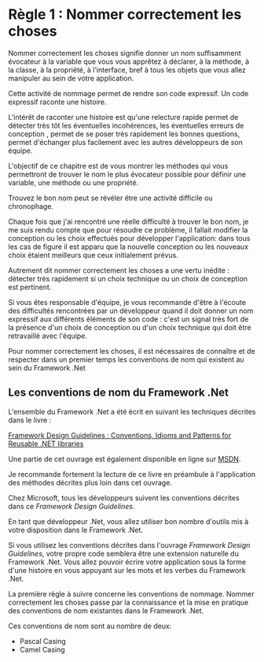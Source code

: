 # Règle 1 : Nommer correctement les choses

  Nommer correctement les choses signifie donner un nom suffisamment évocateur à la variable que vous vous apprêtez à déclarer, à la méthode, à la classe, à la propriété, à l'interface, bref à tous les objets que vous allez manipuler au sein de votre application.
  
  Cette activité de nommage permet de rendre son code expressif. Un code expressif raconte une histoire. 
  
  L'intérêt de raconter une histoire est qu'une relecture rapide permet de détecter très tôt les éventuelles incohérences, les éventuelles erreurs de conception , permet de se poser très rapidement les bonnes questions, permet d'échanger plus facilement avec les autres développeurs de son équipe.
    
  
  L'objectif de ce chapitre est de vous montrer les méthodes qui vous permettront de trouver le nom le plus évocateur possible pour définir une variable, une méthode ou une propriété.
  
  Trouvez le bon nom peut se révéler être une activité difficile ou chronophage. 
  
  Chaque fois que j'ai rencontré une réelle difficulté à trouver le bon nom, je me suis rendu compte que pour résoudre ce problème, il fallait modifier la conception ou les choix effectués pour développer l'application: dans tous les cas de figure il est apparu que la nouvelle conception ou les nouveaux choix étaient meilleurs que ceux initialement prévus.
  
  Autrement dit nommer correctement les choses a une vertu inédite : détecter très rapidement si un choix technique ou un choix de conception est pertinent.
  
  Si vous êtes responsable d'équipe, je vous recommande d'être à l'écoute des difficultés rencontrées par un développeur quand il doit donner un nom expressif aux différents éléments de son code : c'est un signal très fort de la présence d'un choix de conception ou d'un choix technique qui doit être retravaillé avec l'équipe.
  
  Pour nommer correctement les choses, il est nécessaires de connaître et de respecter dans un premier temps les conventions de nom qui existent au sein du Framework .Net
  
  
## Les conventions de nom du Framework .Net

L'ensemble du Framework .Net a été écrit en suivant les techniques décrites dans le livre : 

[Framework Design Guidelines : Conventions, Idioms and Patterns for Reusable .NET libraries](https://www.amazon.fr/Framework-Design-Guidelines-Conventions-Libraries/dp/0321545613)

Une partie de cet ouvrage est également disponible en ligne sur [MSDN](https://msdn.microsoft.com/en-us/library/ms229042.aspx).

Je recommande fortement la lecture de ce livre en préambule à l'application des méthodes décrites plus loin dans cet ouvrage.

Chez Microsoft, tous les développeurs suivent les conventions décrites dans ce *Framework Design Guidelines*.

En tant que développeur .Net, vous allez utiliser bon nombre d'outils mis à votre disposition dans le Framework .Net.

Si vous utilisez les conventions décrites dans l'ouvrage *Framework Design Guidelines*, votre propre code semblera être une extension naturelle du Framework .Net. Vous allez pouvoir écrire votre application sous la forme d'une histoire en vous appuyant sur les mots et les verbes du Framework .Net.

La première règle à suivre concerne les conventions de nommage.
Nommer correctement les choses passe par la connaissance et la mise en pratique des conventions de nom existantes dans le Framework .Net.

Ces conventions de nom sont au nombre de deux: 
* Pascal Casing
* Camel Casing


